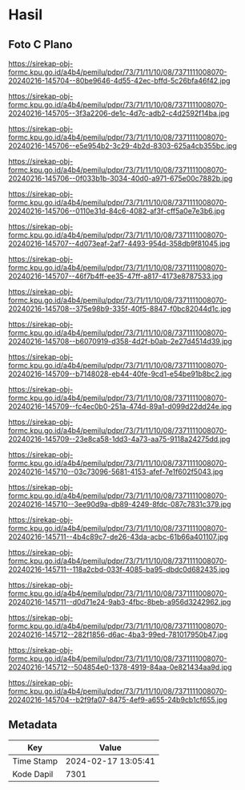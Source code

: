 # Hasil

## Foto C Plano

https://sirekap-obj-formc.kpu.go.id/a4b4/pemilu/pdpr/73/71/11/10/08/7371111008070-20240216-145704--80be9646-4d55-42ec-bffd-5c26bfa46f42.jpg

https://sirekap-obj-formc.kpu.go.id/a4b4/pemilu/pdpr/73/71/11/10/08/7371111008070-20240216-145705--3f3a2206-de1c-4d7c-adb2-c4d2592f14ba.jpg

https://sirekap-obj-formc.kpu.go.id/a4b4/pemilu/pdpr/73/71/11/10/08/7371111008070-20240216-145706--e5e954b2-3c29-4b2d-8303-625a4cb355bc.jpg

https://sirekap-obj-formc.kpu.go.id/a4b4/pemilu/pdpr/73/71/11/10/08/7371111008070-20240216-145706--0f033b1b-3034-40d0-a971-675e00c7882b.jpg

https://sirekap-obj-formc.kpu.go.id/a4b4/pemilu/pdpr/73/71/11/10/08/7371111008070-20240216-145706--0110e31d-84c6-4082-af3f-cff5a0e7e3b6.jpg

https://sirekap-obj-formc.kpu.go.id/a4b4/pemilu/pdpr/73/71/11/10/08/7371111008070-20240216-145707--4d073eaf-2af7-4493-954d-358db9f81045.jpg

https://sirekap-obj-formc.kpu.go.id/a4b4/pemilu/pdpr/73/71/11/10/08/7371111008070-20240216-145707--46f7b4ff-ee35-47ff-a817-4173e8787533.jpg

https://sirekap-obj-formc.kpu.go.id/a4b4/pemilu/pdpr/73/71/11/10/08/7371111008070-20240216-145708--375e98b9-335f-40f5-8847-f0bc82044d1c.jpg

https://sirekap-obj-formc.kpu.go.id/a4b4/pemilu/pdpr/73/71/11/10/08/7371111008070-20240216-145708--b6070919-d358-4d2f-b0ab-2e27d4514d39.jpg

https://sirekap-obj-formc.kpu.go.id/a4b4/pemilu/pdpr/73/71/11/10/08/7371111008070-20240216-145709--b7148028-eb44-40fe-9cd1-e54be91b8bc2.jpg

https://sirekap-obj-formc.kpu.go.id/a4b4/pemilu/pdpr/73/71/11/10/08/7371111008070-20240216-145709--fc4ec0b0-251a-474d-89a1-d099d22dd24e.jpg

https://sirekap-obj-formc.kpu.go.id/a4b4/pemilu/pdpr/73/71/11/10/08/7371111008070-20240216-145709--23e8ca58-1dd3-4a73-aa75-9118a24275dd.jpg

https://sirekap-obj-formc.kpu.go.id/a4b4/pemilu/pdpr/73/71/11/10/08/7371111008070-20240216-145710--03c73096-5681-4153-afef-7e1f602f5043.jpg

https://sirekap-obj-formc.kpu.go.id/a4b4/pemilu/pdpr/73/71/11/10/08/7371111008070-20240216-145710--3ee90d9a-db89-4249-8fdc-087c7831c379.jpg

https://sirekap-obj-formc.kpu.go.id/a4b4/pemilu/pdpr/73/71/11/10/08/7371111008070-20240216-145711--4b4c89c7-de26-43da-acbc-61b66a401107.jpg

https://sirekap-obj-formc.kpu.go.id/a4b4/pemilu/pdpr/73/71/11/10/08/7371111008070-20240216-145711--118a2cbd-033f-4085-ba95-dbdc0d682435.jpg

https://sirekap-obj-formc.kpu.go.id/a4b4/pemilu/pdpr/73/71/11/10/08/7371111008070-20240216-145711--d0d71e24-9ab3-4fbc-8beb-a956d3242962.jpg

https://sirekap-obj-formc.kpu.go.id/a4b4/pemilu/pdpr/73/71/11/10/08/7371111008070-20240216-145712--282f1856-d6ac-4ba3-99ed-781017950b47.jpg

https://sirekap-obj-formc.kpu.go.id/a4b4/pemilu/pdpr/73/71/11/10/08/7371111008070-20240216-145712--504854e0-1378-4919-84aa-0e821434aa9d.jpg

https://sirekap-obj-formc.kpu.go.id/a4b4/pemilu/pdpr/73/71/11/10/08/7371111008070-20240216-145704--b2f9fa07-8475-4ef9-a655-24b9cb1cf655.jpg


## Metadata

| Key        | Value               |
| ---------- | ------------------- |
| Time Stamp | 2024-02-17 13:05:41 |
| Kode Dapil | 7301                |



